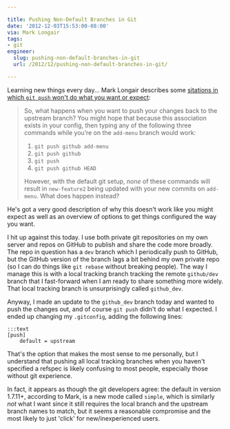 ```yaml
---

title: Pushing Non-Default Branches in Git
date: '2012-12-03T15:53:00-08:00'
via: Mark Longair
tags:
- git
engineer:
  slug: pushing-non-default-branches-in-git
  url: /2012/12/pushing-non-default-branches-in-git/

---
```


Learning new things every day... Mark Longair describes some [sitations in which `git push` won't do what you want or expect](http://longair.net/blog/2011/02/27/an-asymmetry-between-git-pull-and-git-push/):

> So, what happens when you want to push your changes back to the upstream branch?  You might hope that because this association exists in your config, then typing any of the following three commands while you’re on the `add-menu` branch would work:
>
> 1. `git push github add-menu`
> 2. `git push github`
> 3. `git push`
> 4. `git push github HEAD`
>
> However, with the default git setup, *none* of these commands will result in `new-feature2` being updated with your new commits on `add-menu`.  What does happen instead?

He's got a very good description of why this doesn't work like you might expect as well as an overview of options to get things configured the way you want.

<!-- more -->

I hit up against this today. I use both private git repositories on my own server and repos on GitHub to publish and share the code more broadly. The repo in question has a `dev` branch which I periodically push to GitHub, but the GitHub version of the branch lags a bit behind my own private repo (so I can do things like `git rebase` without breaking people). The way I manage this is with a local tracking branch tracking the remote `github/dev` branch that I fast-forward when I am ready to share something more widely. That local tracking branch is unsurprisingly called `github_dev`.

Anyway, I made an update to the `github_dev` branch today and wanted to push the changes out, and of course `git push` didn't do what I expected. I ended up changing my `.gitconfig`, adding the following lines:

    :::text
    [push]
        default = upstream

That's the option that makes the most sense to me personally, but I understand that pushing all local tracking branches when you haven't specified a refspec is likely confusing to most people, especially those without git experience.

In fact, it appears as though the git developers agree: the default in version 1.7.11+, according to Mark, is a new mode called `simple`, which is similarly *not* what I want since it still requires the local branch and the upstream branch names to match, but it seems a reasonable compromise and the most likely to just 'click' for new/inexperienced users.
